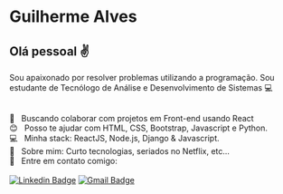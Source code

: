 # Guilherme Alves

## Olá pessoal :v:
Sou apaixonado por resolver problemas utilizando a programação.
Sou estudante de Tecnólogo de Análise e Desenvolvimento de Sistemas :computer:

 <br/> :purple_heart: &nbsp; Buscando colaborar com projetos em Front-end usando React
 <br/> :blush: &nbsp; Posso te ajudar com HTML, CSS, Bootstrap, Javascript e Python.
 <br/> :computer: &nbsp; Minha stack: ReactJS, Node.js, Django & Javascript.
 <br/> 💬  &nbsp; Sobre mim: Curto tecnologias, seriados no Netflix, etc...
 <br/> :email: &nbsp; Entre em contato comigo:
 <br/> <br/>[![Linkedin Badge](https://img.shields.io/badge/-GuilhermeAlves-blue?style=flat-square&logo=Linkedin&logoColor=white&link=https://www.linkedin.com/in/guilherme-gouveia-alves-1909761a2/)](https://www.linkedin.com/in/guilherme-gouveia-alves-1909761a2/)
[![Gmail Badge](https://img.shields.io/badge/-guilhermebomba18@gmail.com-c14438?style=flat-square&logo=Gmail&logoColor=white&link=mailto:guilhermebomba18@gmail.com)](mailto:guilhermebomba18@gmail.com)
